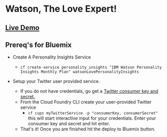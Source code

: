 # Watson, The Love Expert!

## [Live Demo](https://watsonlove.mybluemix.net/)

## Prereq's for Bluemix

* Create A Personality Insights Service
  * `cf create-service personality_insights "IBM Watson Personality Insights Monthly Plan" watsonLovePersonalityInsights`

* Setup your Twitter user provided service.
  * If you do not have credentials, go get a [Twitter consumer key and secret.](https://apps.twitter.com/app/new)
  * From the Cloud Foundry CLI create your user-provided Twitter service
    * `cf cups myTwitterService -p "consumerKey, consumerSecret"` this will start interactive input for your credentials. Enter your consumer key and secret and hit enter.
  * That's it! Once you are finished hit the deploy to Bluemix button.